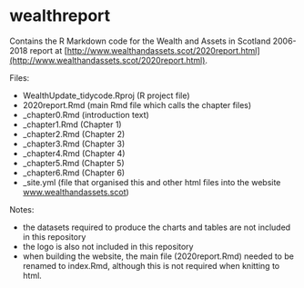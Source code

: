 # wealthreport

Contains the R Markdown code for the Wealth and Assets in Scotland 2006-2018 report at [http://www.wealthandassets.scot/2020report.html](http://www.wealthandassets.scot/2020report.html).

Files:
- WealthUpdate_tidycode.Rproj (R project file)
- 2020report.Rmd (main Rmd file which calls the chapter files)
- _chapter0.Rmd (introduction text)
- _chapter1.Rmd (Chapter 1)
- _chapter2.Rmd (Chapter 2)
- _chapter3.Rmd (Chapter 3)
- _chapter4.Rmd (Chapter 4)
- _chapter5.Rmd (Chapter 5)
- _chapter6.Rmd (Chapter 6)
- _site.yml (file that organised this and other html files into the website www.wealthandassets.scot)


Notes:
- the datasets required to produce the charts and tables are not included in this repository
- the logo is also not included in this repository
- when building the website, the main file (2020report.Rmd) needed to be renamed to index.Rmd, although this is not required when knitting to html.
